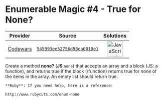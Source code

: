 [_metadata_:generated]: - "true"

# Enumerable Magic #4 - True for None?

<!-- INFO TABLE BEGIN -->

| Provider                                        | Source                                                                               | Solutions                                                                                                                                                    |
| :---------------------------------------------: | :----------------------------------------------------------------------------------: | :----------------------------------------------------------------------------------------------------------------------------------------------------------: |
| [Codewars](../../../docs/providers/Codewars.md) | [`545993ee52756d98ca0010e1`](https://www.codewars.com/kata/545993ee52756d98ca0010e1) | [<img src="https://res.cloudinary.com/rascaltwo/image/upload/v1631924076/javascript_ehszr7.svg" alt="JavaScript" title="JavaScript" width="50" />](solve.js) |

<!-- INFO TABLE END -->

Create a method **none?** (**JS** `none`) that accepts an array and a block (JS: a function), and returns true if the block (/function) returns true for *none* of the items in the array. An empty list should return true.

```if:ruby
**Ruby**: If you need help, here is a reference:

http://www.rubycuts.com/enum-none
```
